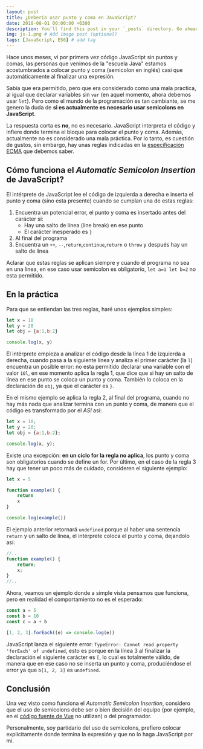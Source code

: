 ```yaml
---
layout: post
title: ¿Debería usar punto y coma en JavaScript?
date: 2018-08-01 00:00:00 +0300
description: You’ll find this post in your `_posts` directory. Go ahead and edit it and re-build the site to see your changes. # Add post description (optional)
img: js-1.png # Add image post (optional)
tags: [JavaScript, ES6] # add tag
---
```

Hace unos meses, vi por primera vez código JavaScript sin puntos y comas, las personas que venimos de la "escuela Java" estamos acostumbrados a colocar punto y coma (semicolon en inglés) casi que automáticamente al finalizar una expresión. 

Sabía que era permitido, pero que era considerado como una mala practica, al igual que declarar variables sin `var` (en aquel momento, ahora debemos usar `let`). Pero como el mundo de la programación es tan cambiante, se me genero la duda de **si es actualmente es necesario usar semicolons en JavaScript**.

La respuesta corta es **no**, no es necesario. JavaScript interpreta el código y infiere donde termina el bloque para colocar el punto y coma. Además, actualmente no es considerado una mala práctica. Por lo tanto, es cuestión de gustos, sin embargo, hay unas reglas indicadas en la [especificación ECMA](http://www.ecma-international.org/ecma-262/7.0/) que debemos saber.

## Cómo funciona el *Automatic Semicolon Insertion* de JavaScript?

El intérprete de JavaScript lee el código de izquierda a derecha e inserta el punto y coma (sino esta presente) cuando se cumplan una de estas reglas:

1. Encuentra un potencial error, el punto y coma es insertado antes del carácter si:
    + Hay una salto de linea (line break) en ese punto
    + El carácter inesperado es `}`
2. Al final del programa
3. Encuentra un `++`, `--`,`return`,`continue`,`return` o `throw` y después hay un salto de línea

Aclarar que estas reglas se aplican siempre y cuando el programa no sea en una línea, en ese caso usar semicolon es obligatorio, `let a=1 let b=2` no esta permitido. 

## En la práctica

Para que se entiendan las tres reglas, haré unos ejemplos simples:

```javascript
let x = 10
let y = 20
let obj = {a:1,b:2}

console.log(x, y)
```

El intérprete empieza a analizar el código desde la línea 1 de izquierda a derecha, cuando pasa a la siguiente línea y analiza el primer carácter (la `l`) encuentra un posible error: no esta permitido declarar una variable con el valor `10l`, en ese momento aplica la regla 1, que dice que si hay un salto de línea en ese punto se coloca un punto y coma. También lo coloca en la declaración de `obj`, ya que el carácter es `}`.

En el mismo ejemplo se aplica la regla 2, al final del programa, cuando no hay más nada que analizar termina con un punto y coma, de manera que el código es transformado por el *ASI* así:

```javascript
let x = 10;
let y = 20;
let obj = {a:1,b:2};

console.log(x, y);
```

Existe una excepción: **en un ciclo for la regla no aplica**, los punto y coma son obligatorios cuando se define un for. Por último, en el caso de la regla 3 hay que tener un poco más de cuidado, consideren el siguiente ejemplo:

```javascript
let x = 5

function example() {
    return
    x
}

console.log(example())
```

El ejemplo anterior retornará `undefined` porque al haber una sentencia `return` y un salto de línea, el intérprete coloca el punto y coma, dejandolo así:

```javascript
//..
function example() {
    return;
    x;
}
//..
```

Ahora, veamos un ejemplo donde a simple vista pensamos que funciona, pero en realidad el comportamiento no es el esperado:

```javascript
const a = 5
const b = 10
const c = a + b

[1, 2, 3].forEach((e) => console.log(e))
```

JavaScript lanza el siguiente error: `TypeError: Cannot read property 'forEach' of undefined`, esto es porque en la línea 3 al finalizar la declaración el siguiente carácter es `[`, lo cual es totalmente válido, de manera que en ese caso no se inserta un punto y coma, produciéndose el error ya que `b[1, 2, 3]` es `undefined`.

## Conclusión

Una vez visto como funciona el *Automatic Semicolon Insertion*, considero que el uso de semicolons debe ser o bien decisión del equipo (por ejemplo, en el [código fuente de Vue](https://github.com/vuejs/vue/blob/dev/src/core/util/lang.js) no utilizan) o del programador. 

Personalmente, soy partidario del uso de semicolons, prefiero colocar explícitamente donde termina la expresión y que no lo haga JavaScript por mi.
